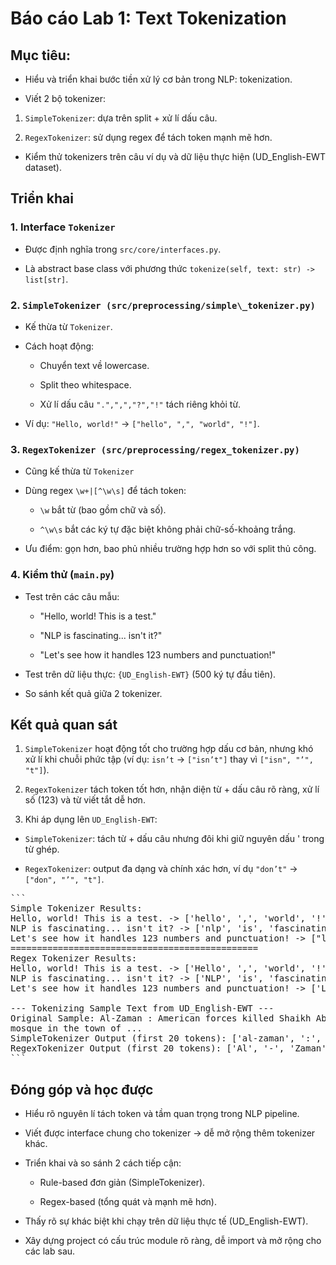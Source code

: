 # Báo cáo Lab 1: Text Tokenization

## Mục tiêu:

- Hiểu và triển khai bước tiền xử lý cơ bản trong NLP: tokenization.

- Viết 2 bộ tokenizer:

1. $\texttt{SimpleTokenizer}$: dựa trên split + xử lí dấu câu.

2. $\texttt{RegexTokenizer}$: sử dụng regex để tách token mạnh mẽ hơn.

- Kiểm thử tokenizers trên câu ví dụ và dữ liệu thực hiện (UD_English-EWT dataset).

## Triển khai

### 1. Interface $\texttt{Tokenizer}$

- Được định nghĩa trong $\texttt{src/core/interfaces.py}$.

- Là abstract base class với phương thức $\texttt{tokenize(self, text: str) -> list[str]}$.

### 2. `SimpleTokenizer (src/preprocessing/simple\_tokenizer.py)`
- Kế thừa từ $\texttt{Tokenizer}$.
- Cách hoạt động:
    
    - Chuyển text về lowercase.
    
    - Split theo whitespace.

    - Xử lí dấu câu $\texttt{".",",","?","!"}$ tách riêng khỏi từ.

- Ví dụ: $\texttt{"Hello, world!"}$ $\rightarrow$ $\texttt{["hello", ",", "world", "!"]}$.

### 3. `RegexTokenizer (src/preprocessing/regex_tokenizer.py)`

- Cũng kế thừa từ $\texttt{Tokenizer}$

- Dùng regex `\w+|[^\w\s]` để tách token:

    - `\w` bắt từ (bao gồm chữ và số).

    - `^\w\s` bắt các ký tự đặc biệt không phải chữ-số-khoảng trắng.

- Ưu điểm: gọn hơn, bao phủ nhiều trường hợp hơn so với split thủ công.

### 4. Kiểm thử ($\texttt{main.py}$)

- Test trên các câu mẫu:

    - "Hello, world! This is a test."

    - "NLP is fascinating... isn't it?"

    - "Let's see how it handles 123 numbers and punctuation!"

- Test trên dữ liệu thực: `{UD_English-EWT}` (500 ký tự đầu tiên).

- So sánh kết quả giữa 2 tokenizer.

## Kết quả quan sát

1. $\texttt{SimpleTokenizer}$ hoạt động tốt cho trường hợp dấu cơ bản, nhưng khó xử lí khi chuỗi phức tập (ví dụ: $\texttt{isn't}$ $\rightarrow$ $\texttt{["isn't"]}$ thay vì $\texttt{["isn", "'", "t"]}$).

2. $\texttt{RegexTokenizer}$ tách token tốt hơn, nhận diện từ + dấu câu rõ ràng, xử lí số (123) và từ viết tắt dễ hơn.

3. Khi áp dụng lên `UD_English-EWT`:

- $\texttt{SimpleTokenizer}$: tách từ + dấu câu nhưng đôi khi giữ nguyên dấu ' trong từ ghép.

- $\texttt{RegexTokenizer}$: output đa dạng và chính xác hơn, ví dụ $\texttt{"don't"}$ $\rightarrow$ $\texttt{["don", "'", "t"]}$.

<pre>
```
Simple Tokenizer Results:
Hello, world! This is a test. -> ['hello', ',', 'world', '!', 'this', 'is', 'a', 'test', '.']
NLP is fascinating... isn't it? -> ['nlp', 'is', 'fascinating', '.', '.', '.', "isn't", 'it', '?']
Let's see how it handles 123 numbers and punctuation! -> ["let's", 'see', 'how', 'it', 'handles', '123', 'numbers', 'and', 'punctuation', '!']
===============================================
Regex Tokenizer Results:
Hello, world! This is a test. -> ['Hello', ',', 'world', '!', 'This', 'is', 'a', 'test', '.']
NLP is fascinating... isn't it? -> ['NLP', 'is', 'fascinating', '.', '.', '.', 'isn', "'", 't', 'it', '?']
Let's see how it handles 123 numbers and punctuation! -> ['Let', "'", 's', 'see', 'how', 'it', 'handles', '123', 'numbers', 'and', 'punctuation', '!']

--- Tokenizing Sample Text from UD_English-EWT ---
Original Sample: Al-Zaman : American forces killed Shaikh Abdullah al-Ani, the preacher at the
mosque in the town of ...
SimpleTokenizer Output (first 20 tokens): ['al-zaman', ':', 'american', 'forces', 'killed', 'shaikh', 'abdullah', 'al-ani', ',', 'the', 'preacher', 'at', 'the', 'mosque', 'in', 'the', 'town', 'of', 'qaim', ',']
RegexTokenizer Output (first 20 tokens): ['Al', '-', 'Zaman', ':', 'American', 'forces', 'killed', 'Shaikh', 'Abdullah', 'al', '-', 'Ani', ',', 'the', 'preacher', 'at', 'the', 'mosque', 'in', 'the'] 
```
</pre>


## Đóng góp và học được

- Hiểu rõ nguyên lí tách token và tầm quan trọng trong NLP pipeline.

- Viết được interface chung cho tokenizer $\rightarrow$ dễ mở rộng thêm tokenizer khác.

- Triển khai và so sánh 2 cách tiếp cận:

    - Rule-based đơn giản (SimpleTokenizer).

    - Regex-based (tổng quát và mạnh mẽ hơn).

- Thấy rõ sự khác biệt khi chạy trên dữ liệu thực tế (UD_English-EWT).

- Xây dựng project có cấu trúc module rõ ràng, dễ import và mở rộng cho các lab sau.